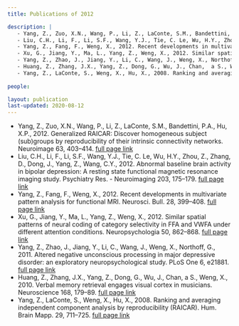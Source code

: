 ```yaml
---
title: Publications of 2012

description: |
   - Yang, Z., Zuo, X.N., Wang, P., Li, Z., LaConte, S.M., Bandettini, P.A., Hu, X.P., 2012. Generalized RAICAR: Discover homogeneous subject (sub)groups by reproducibility of their intrinsic connectivity networks. Neuroimage 63, 403–414. [full page link](https://doi.org/10.1016/j.neuroimage.2012.06.060)
   - Liu, C.H., Li, F., Li, S.F., Wang, Y.J., Tie, C. Le, Wu, H.Y., Zhou, Z., Zhang, D., Dong, J., Yang, Z., Wang, C.Y., 2012. Abnormal baseline brain activity in bipolar depression: A resting state functional magnetic resonance imaging study. Psychiatry Res. - Neuroimaging 203, 175–179. [full page link](https://doi.org/10.1016/j.pscychresns.2012.02.007)
   - Yang, Z., Fang, F., Weng, X., 2012. Recent developments in multivariate pattern analysis for functional MRI. Neurosci. Bull. 28, 399–408. [full page link](https://doi.org/10.1007/s12264-012-1253-3)
   - Xu, G., Jiang, Y., Ma, L., Yang, Z., Weng, X., 2012. Similar spatial patterns of neural coding of category selectivity in FFA and VWFA under different attention conditions. Neuropsychologia 50, 862–868. [full page link](https://doi.org/10.1016/j.neuropsychologia.2012.01.026)
   - Yang, Z., Zhao, J., Jiang, Y., Li, C., Wang, J., Weng, X., Northoff, G., 2011. Altered negative unconscious processing in major depressive disorder: an exploratory neuropsychological study. PLoS One 6, e21881. [full page link](https://doi.org/10.1371/journal.pone.0021881)
   - Huang, Z., Zhang, J.X., Yang, Z., Dong, G., Wu, J., Chan,  a S., Weng, X., 2010. Verbal memory retrieval engages visual cortex in musicians. Neuroscience 168, 179–89. [full page link](https://doi.org/10.1016/j.neuroscience.2010.03.027)
   - Yang, Z., LaConte, S., Weng, X., Hu, X., 2008. Ranking and averaging independent component analysis by reproducibility (RAICAR). Hum. Brain Mapp. 29, 711–725. [full page link](https://doi.org/10.1002/hbm.20432)
 
people:

layout: publication
last-updated: 2020-08-12
---
```


- Yang, Z., Zuo, X.N., Wang, P., Li, Z., LaConte, S.M., Bandettini, P.A., Hu, X.P., 2012. Generalized RAICAR: Discover homogeneous subject (sub)groups by reproducibility of their intrinsic connectivity networks. Neuroimage 63, 403–414. [full page link](https://doi.org/10.1016/j.neuroimage.2012.06.060)
- Liu, C.H., Li, F., Li, S.F., Wang, Y.J., Tie, C. Le, Wu, H.Y., Zhou, Z., Zhang, D., Dong, J., Yang, Z., Wang, C.Y., 2012. Abnormal baseline brain activity in bipolar depression: A resting state functional magnetic resonance imaging study. Psychiatry Res. - Neuroimaging 203, 175–179. [full page link](https://doi.org/10.1016/j.pscychresns.2012.02.007)
- Yang, Z., Fang, F., Weng, X., 2012. Recent developments in multivariate pattern analysis for functional MRI. Neurosci. Bull. 28, 399–408. [full page link](https://doi.org/10.1007/s12264-012-1253-3)
- Xu, G., Jiang, Y., Ma, L., Yang, Z., Weng, X., 2012. Similar spatial patterns of neural coding of category selectivity in FFA and VWFA under different attention conditions. Neuropsychologia 50, 862–868. [full page link](https://doi.org/10.1016/j.neuropsychologia.2012.01.026)
- Yang, Z., Zhao, J., Jiang, Y., Li, C., Wang, J., Weng, X., Northoff, G., 2011. Altered negative unconscious processing in major depressive disorder: an exploratory neuropsychological study. PLoS One 6, e21881. [full page link](https://doi.org/10.1371/journal.pone.0021881)
- Huang, Z., Zhang, J.X., Yang, Z., Dong, G., Wu, J., Chan,  a S., Weng, X., 2010. Verbal memory retrieval engages visual cortex in musicians. Neuroscience 168, 179–89. [full page link](https://doi.org/10.1016/j.neuroscience.2010.03.027)
- Yang, Z., LaConte, S., Weng, X., Hu, X., 2008. Ranking and averaging independent component analysis by reproducibility (RAICAR). Hum. Brain Mapp. 29, 711–725. [full page link](https://doi.org/10.1002/hbm.20432)
